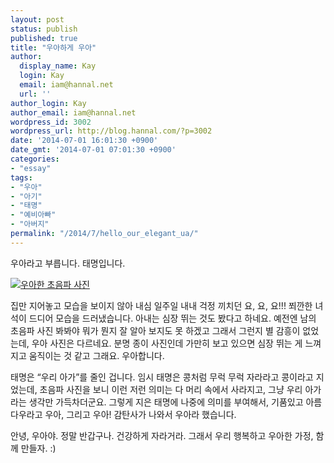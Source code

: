 ```yaml
---
layout: post
status: publish
published: true
title: "우아하게 우아"
author:
  display_name: Kay
  login: Kay
  email: iam@hannal.net
  url: ''
author_login: Kay
author_email: iam@hannal.net
wordpress_id: 3002
wordpress_url: http://blog.hannal.com/?p=3002
date: '2014-07-01 16:01:30 +0900'
date_gmt: '2014-07-01 07:01:30 +0900'
categories:
- "essay"
tags:
- "우아"
- "아기"
- "태명"
- "예비아빠"
- "아버지"
permalink: "/2014/7/hello_our_elegant_ua/"
---
```

<p>우아라고 부릅니다. 태명입니다.</p>
<p><a href="http://blog.hannal.com/assets/uploads/2014/07/20140701_hello_ua.jpg"><img src="http://blog.hannal.com/assets/uploads/2014/07/20140701_hello_ua-400x314.jpg" alt="우아한 초음파 사진" /></a></p>
<p>집만 지어놓고 모습을 보이지 않아 내심 일주일 내내 걱정 끼치던 요, 요, 요!!! 쬐깐한 녀석이 드디어 모습을 드러냈습니다. 아내는 심장 뛰는 것도 봤다고 하네요. 예전엔 남의 초음파 사진 봐봐야 뭐가 뭔지 잘 알아 보지도 못 하겠고 그래서 그런지 별 감흥이 없었는데, 우아 사진은 다르네요. 분명 종이 사진인데 가만히 보고 있으면 심장 뛰는 게 느껴지고 움직이는 것 같고 그래요. 우아합니다.</p>
<p>태명은 “우리 아가”를 줄인 겁니다. 임시 태명은 콩처럼 무럭 무럭 자라라고 콩이라고 지었는데, 초음파 사진을 보니 이런 저런 의미는 다 머리 속에서 사라지고, 그냥 우리 아가라는 생각만 가득차더군요. 그렇게 지은 태명에 나중에 의미를 부여해서, 기품있고 아름다우라고 우아, 그리고 우아! 감탄사가 나와서 우아라 했습니다.</p>
<p>안녕, 우아야. 정말 반갑구나. 건강하게 자라거라. 그래서 우리 행복하고 우아한 가정, 함께 만들자. :)</p>
